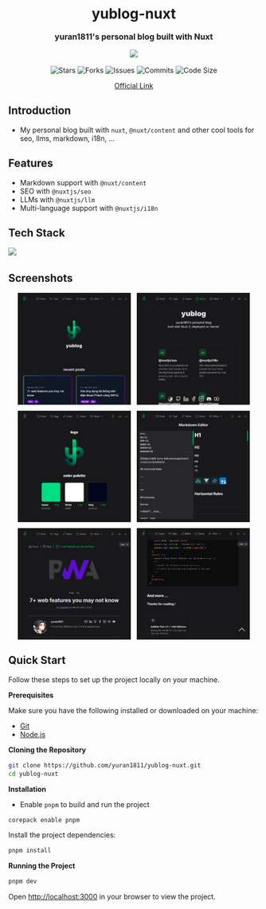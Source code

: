 <h1 align="center">yublog-nuxt</h1>
<p align="center" style="font-size:16px"><strong>yuran1811's personal blog built with Nuxt</strong></p>
<p align="center">
  <img src="https://raw.githubusercontent.com/catppuccin/catppuccin/main/assets/palette/macchiato.png" width="400" />
</p>

<p align="center">
  <img alt="Stars" src="https://badgen.net/github/stars/yuran1811/yublog-nuxt">
  <img alt="Forks" src="https://badgen.net/github/forks/yuran1811/yublog-nuxt">
  <img alt="Issues" src="https://badgen.net/github/issues/yuran1811/yublog-nuxt">
  <img alt="Commits" src="https://badgen.net/github/commits/yuran1811/yublog-nuxt">
  <img alt="Code Size" src="https://img.shields.io/github/languages/code-size/yuran1811/yublog-nuxt">
</p>

<div style="display:flex;gap: 24px;justify-content:center">
  <a href="https://yublog-nuxt.vercel.app" target="_blank">Official Link</a>
</div>

## Introduction

- My personal blog built with `nuxt`, `@nuxt/content` and other cool tools for seo, llms, markdown, i18n, ...

## Features

- Markdown support with `@nuxt/content`
- SEO with `@nuxtjs/seo`
- LLMs with `@nuxtjs/llm`
- Multi-language support with `@nuxtjs/i18n`

## Tech Stack

<img src="https://skill-icons-livid.vercel.app/icons?i=nuxt,tailwind,ts&gap=60" height="36" />

## Screenshots

<div style="display:flex;gap:12px;justify-content:center;flex-wrap:wrap">
  <img src="./public/screenshots/demo/home.png" style="width:45%;max-width:380px">
  <img src="./public/screenshots/demo/about.png" style="width:45%;max-width:380px">
  <img src="./public/screenshots/demo/brand.png" style="width:45%;max-width:380px">
  <img src="./public/screenshots/demo/md-editor.png" style="width:45%;max-width:380px">
  <img src="./public/screenshots/demo/post1.png" style="width:45%;max-width:380px">
  <img src="./public/screenshots/demo/post2.png" style="width:45%;max-width:380px">
</div>

## Quick Start

Follow these steps to set up the project locally on your machine.

**Prerequisites**

Make sure you have the following installed or downloaded on your machine:

- [Git](https://git-scm.com/)
- [Node.js](https://nodejs.org/en)

**Cloning the Repository**

```bash
git clone https://github.com/yuran1811/yublog-nuxt.git
cd yublog-nuxt
```

**Installation**

- Enable `pnpm` to build and run the project

```bash
corepack enable pnpm
```

Install the project dependencies:

```bash
pnpm install
```

**Running the Project**

```bash
pnpm dev
```

Open [http://localhost:3000](http://localhost:3000) in your browser to view the project.
